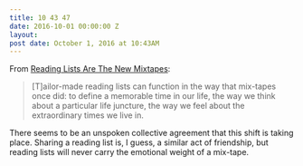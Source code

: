 ```yaml
---
title: 10 43 47
date: 2016-10-01 00:00:00 Z
layout: 
post date: October 1, 2016 at 10:43AM
---
```


From [Reading Lists Are The New Mixtapes](https://bookwitty.com/text/reading-lists-are-the-new-mixtapes/578e28acacd0d01113182927):

> [T]ailor-made reading lists can function in the way that mix-tapes once did: to define a memorable time in our life, the way we think about a particular life juncture, the way we feel about the extraordinary times we live in. 

There seems to be an unspoken collective agreement that this shift is taking place. Sharing a reading list is, I guess, a similar act of friendship, but reading lists will never carry the emotional weight of a mix-tape.
